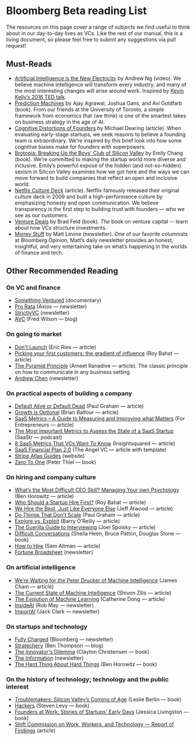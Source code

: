 # Bloomberg Beta reading List

The resources on this page cover a range of subjects we find useful to think about in our day-to-day lives as VCs. Like the rest of our manual, this is a living document, so please feel free to submit any suggestions via pull request!

## Must-Reads

* [Artificial Intelligence is the New Electricity](https://www.youtube.com/watch?v=21EiKfQYZXc) by Andrew Ng (video). We believe machine intelligence will transform every industry, and many of the most interesting changes will arise around work. Inspired by [Kevin Kelly’s 2016 TED talk](https://www.ted.com/talks/kevin_kelly_how_ai_can_bring_on_a_second_industrial_revolution).
* [Prediction Machines](https://www.amazon.com/Prediction-Machines-Economics-Artificial-Intelligence/dp/1633695670) by Ajay Agrawal, Joshua Gans, and Avi Goldfarb (book). From our friends at the University of Toronto, a simple framework from economics that (we think) is one of the smartest takes on business strategy in the age of AI.
* [Cognitive Distortions of Founders](https://medium.com/@mcgd/the-cognitive-distortions-of-founders-8e96c1edf60b) by Michael Dearing (article). When evaluating early-stage startups, we seek reasons to believe a founding team is extraordinary. We’re inspired by this brief look into how some cognitive biases make for founders with superpowers.
* [Brotopia: Breaking Up the Boys' Club of Silicon Valley](https://www.amazon.com/Brotopia-Breaking-Boys-Silicon-Valley/dp/0735213534) by Emily Chang (book). We’re committed to making the startup world more diverse and inclusive. Emily’s powerful exposé of the hidden (and not-so-hidden) sexism in Silicon Valley examines how we got here and the ways we can move forward to build companies that reflect an open and inclusive world.
* [Netflix Culture Deck](https://hbr.org/2014/01/how-netflix-reinvented-hr) (article). Netflix famously released their original culture deck in 2009 and built a high-performance culture by emphasizing honesty and open communication. We believe transparency is the first step to building trust with founders — who we see as our customers.
* [Venture Deals](https://www.amazon.com/Venture-Deals-Smarter-Lawyer-Capitalist/dp/1119259754/ref=dp_ob_title_bk) by Brad Feld (book). *The* book on venture capital -- learn about how VCs structure investments.
* [Money Stuff](https://www.bloomberg.com/view/topics/money-stuff) by Matt Levine (newsletter). One of our favorite columnists at Bloomberg Opinion, Matt’s daily newsletter provides an honest, insightful, and very entertaining take on what’s happening in the worlds of finance and tech.

## Other Recommended Reading

### On VC and finance

* [Something Ventured](http://www.somethingventuredthemovie.com/) (documentary)
* [Pro Rata](https://www.axios.com/newsletters/axios-pro-rata) (Axios — newsletter)
* [StrictlyVC](https://www.strictlyvc.com/) (newsletter)
* [AVC](https://avc.com/) (Fred Wilson — blog)

### On going to market
* [Don't Launch](http://www.startuplessonslearned.com/2009/03/dont-launch.html) (Eric Ries — article)
* [Picking your first customers: the gradient of influence](https://also.roybahat.com/picking-your-first-customers-the-gradient-of-influence-47858b90adfd) (Roy Bahat — article)
* [The Pyramid Principle](https://medium.com/lessons-from-mckinsey/the-pyramid-principle-f0885dd3c5c7) (Ameet Ranadive  — article). The classic principle on how to communicate in any business setting.
* [Andrew Chen](http://andrewchen.co/) (newsletter)

### On practical aspects of building a company

* [Default Alive or Default Dead](http://www.paulgraham.com/aord.html) (Paul Graham — article)
* [Growth is Optional](https://brianbalfour.com/essays/growth-is-optional) (Brian Balfour — article)
* [SaaS Metrics – A Guide to Measuring and Improving what Matters](https://www.forentrepreneurs.com/saas-metrics-2/) (For Entrepreneurs — article)
* [The Most Important Metrics to Assess the State of a SaaS Startup](https://www.saastr.com/saastr-podcast-113-dan-adika-founder-ceo-walkme-shares-the-most-important-metrics-to-assess-the-state-of-a-saas-startup/) (SaaStr — podcast)
* [8 SaaS Metrics That VCs Want To Know](http://www.insightsquared.com/2015/12/vc-influencers-top-saas-metrics/) (Insightsquared — article)
* [SaaS Financial Plan 2.0](https://christophjanz.blogspot.com/2016/03/saas-financial-plan-20.html) (The Angel VC — article with template)
* [Stripe Atlas Guides](https://stripe.com/atlas/guides) (website)
* [Zero To One](https://www.amazon.com/Zero-One-Notes-Startups-Future/dp/0804139296) (Peter Thiel — book)

### On hiring and company culture

* [What’s the Most Difficult CEO Skill? Managing Your own Psychology](https://a16z.com/2011/03/31/whats-the-most-difficult-ceo-skill-managing-your-own-psychology/) (Ben Horowitz — article)
* [Who Should a Startup Hire First?](https://shift.newco.co/who-should-a-startup-hire-first-c12b279814aa) (Roy Bahat — article)
* [We Hire the Best, Just Like Everyone Else](https://blog.codinghorror.com/we-hire-the-best-just-like-everyone-else/) (Jeff Atwood — article)
* [Do Things That Don't Scale](http://paulgraham.com/ds.html) (Paul Graham — article)
* [Explore vs. Exploit](https://barryoreilly.com/2015/12/14/lean-pmo-explore-vs-exploit/) (Barry O’Reilly — article)
* [The Guerilla Guide to Interviewing](https://www.joelonsoftware.com/2006/10/25/the-guerrilla-guide-to-interviewing-version-30/) (Joel Spolsky — article)
* [Difficult Conversations](https://www.amazon.com/Difficult-Conversations-Discuss-What-Matters/dp/0143118447) (Sheila Heen, Bruce Patton, Douglas Stone — book)
* [How to Hire](http://blog.samaltman.com/how-to-hire) (Sam Altman — article)
* [Fortune Broadsheet](http://fortune.com/newsletter/broadsheet/) (newsletter)

### On artificial intelligence
* [We’re Waiting for the Peter Drucker of Machine Intelligence](https://machinelearnings.co/were-waiting-for-the-peter-drucker-of-machine-intelligence-9b674191b420) (James Cham — article)
* [The Current State of Machine Intelligence](http://www.shivonzilis.com/machineintelligence) (Shivon Zilis — article)
* [The Evolution of Machine Learning](https://techcrunch.com/2017/08/08/the-evolution-of-machine-learning/) (Catherine Dong — article)
* [InsideAI](https://inside.com/ai?ref=newsletter) (Rob May — newsletter)
* [ImportAI](https://us13.campaign-archive.com/home/?u=67bd06787e84d73db24fb0aa5&id=6c9d98ff2c) (Jack Clark — newsletter)

### On startups and technology

* [Fully Charged](https://www.bloomberg.com/technology) (Bloomberg — newsletter)
* [Stratechery](https://stratechery.com/) (Ben Thompson — blog)
* [The Innovator's Dilemma](https://www.amazon.com/Innovators-Dilemma-Technologies-Management-Innovation/dp/1633691780) (Clayton Christensen — book)
* [The Information](https://www.theinformation.com/newsletter) (newsletter)
* [The Hard Thing About Hard Things](https://www.amazon.com/Hard-Thing-About-Things-Building/dp/0062273205) (Ben Horowitz — book)

### On the history of technology; technology and the public interest
* [Troublemakers: Silicon Valley’s Coming of Age](https://www.amazon.com/Troublemakers-Silicon-Valleys-Coming-Age/dp/1451651511/) (Leslie Berlin — book)
* [Hackers](https://www.amazon.com/Hackers-Computer-Revolution-Steven-Levy/dp/1449388396) (Steven Levy — book)
* [Founders at Work: Stories of Startups' Early Days](https://www.amazon.com/Founders-Work-Stories-Startups-Early/dp/1430210788) (Jessica Livingston — book)
* [Shift Commission on Work, Workers, and Technology — Report of Findings](https://docsend.com/view/4wizcjb) (article)

